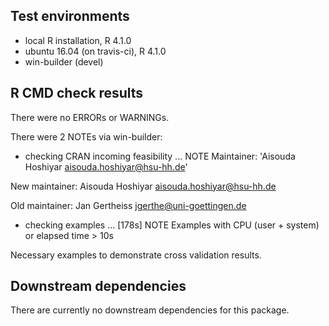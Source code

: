 ## Test environments
* local R installation, R 4.1.0
* ubuntu 16.04 (on travis-ci), R 4.1.0
* win-builder (devel)

## R CMD check results

There were no ERRORs or WARNINGs.

There were 2 NOTEs via win-builder:

* checking CRAN incoming feasibility ... NOTE
  Maintainer: 'Aisouda Hoshiyar <aisouda.hoshiyar@hsu-hh.de>'
  
New maintainer: Aisouda Hoshiyar <aisouda.hoshiyar@hsu-hh.de>
  
Old maintainer: Jan Gertheiss <jgerthe@uni-goettingen.de>

* checking examples ... [178s] NOTE
  Examples with CPU (user + system) or elapsed time > 10s
  
Necessary examples to demonstrate cross validation results.
  
## Downstream dependencies

There are currently no downstream dependencies for this package.
